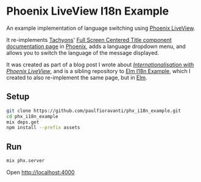 # Phoenix LiveView I18n Example

An example implementation of language switching using [Phoenix LiveView][].

It re-implements [Tachyons][]'
[Full Screen Centered Title component documentation page][] in [Phoenix][], adds
a language dropdown menu, and allows you to switch the language of the message
displayed.

It was created as part of a blog post I wrote about
_[Internationalisation with Phoenix LiveView][]_, and is a sibling repository to
[Elm I18n Example][], which I created to also re-implement the same page, but
in [Elm][].

## Setup

```sh
git clone https://github.com/paulfioravanti/phx_i18n_example.git
cd phx_i18n_example
mix deps.get
npm install --prefix assets
```

## Run

```sh
mix phx.server
```

Open <http://localhost:4000>

[Elm]: http://elm-lang.org/
[Elm I18n Example]: https://github.com/paulfioravanti/elm-i18n-example
[Internationalisation with Phoenix LiveView]: #
[Full Screen Centered Title component documentation page]: http://tachyons.io/components/layout/full-screen-centered-title/index.html
[Phoenix]: https://phoenixframework.org/
[Phoenix LiveView]: https://hexdocs.pm/phoenix_live_view/Phoenix.LiveView.html#content
[Tachyons]: http://tachyons.io/
